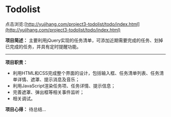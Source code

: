 # Todolist
点击浏览:[http://yujihang.com/project3-todolist/todo/index.html](http://yujihang.com/project3-todolist/todo/index.html)

**项目简述：** 
主要利用jQuery实现的任务清单，可添加近期需要完成的任务、划掉已完成的任务，并具有定时提醒功能。

***

**项目职责：**
+ 利用HTML和CSS完成整个界面的设计，包括输入框、任务清单列表、任务清单详情、遮罩、提示消息及音乐；
+ 利用JavaScript渲染任务项、任务详情、提示信息；
+ 完善遮罩、弹出框等相关事件监听；
+ 相关调试。

**项目心得：**
待总结...